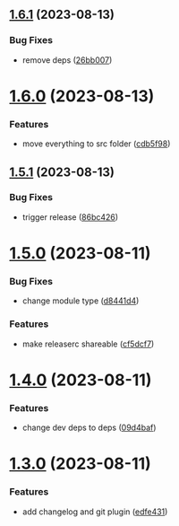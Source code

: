## [1.6.1](https://github.com/crealgo/hotcakes-core/compare/v1.6.0...v1.6.1) (2023-08-13)


### Bug Fixes

* remove deps ([26bb007](https://github.com/crealgo/hotcakes-core/commit/26bb007bf9e54f03774bc1ed9e7cfe0f5e63a2c4))

# [1.6.0](https://github.com/crealgo/hotcakes-core/compare/v1.5.1...v1.6.0) (2023-08-13)


### Features

* move everything to src folder ([cdb5f98](https://github.com/crealgo/hotcakes-core/commit/cdb5f98310492470fb5087d02f6448f85c7e0ede))

## [1.5.1](https://github.com/crealgo/hotcakes-core/compare/v1.5.0...v1.5.1) (2023-08-13)


### Bug Fixes

* trigger release ([86bc426](https://github.com/crealgo/hotcakes-core/commit/86bc426812ad80563d196fb0949549138ad3307c))

# [1.5.0](https://github.com/crealgo/hotcakes-core/compare/v1.4.0...v1.5.0) (2023-08-11)


### Bug Fixes

* change module type ([d8441d4](https://github.com/crealgo/hotcakes-core/commit/d8441d413ed080b30d0d167cdb099f38412cd178))


### Features

* make releaserc shareable ([cf5dcf7](https://github.com/crealgo/hotcakes-core/commit/cf5dcf7e554f6f6c177e1a7dbc7dcedcb308a14e))

# [1.4.0](https://github.com/crealgo/hotcakes-core/compare/v1.3.0...v1.4.0) (2023-08-11)


### Features

* change dev deps to deps ([09d4baf](https://github.com/crealgo/hotcakes-core/commit/09d4baf438be256f136b2ce031a22e9c24da819b))

# [1.3.0](https://github.com/crealgo/hotcakes-core/compare/v1.2.0...v1.3.0) (2023-08-11)


### Features

* add changelog and git plugin ([edfe431](https://github.com/crealgo/hotcakes-core/commit/edfe431792382b6e5f1c98b800c76ac5e7888890))
